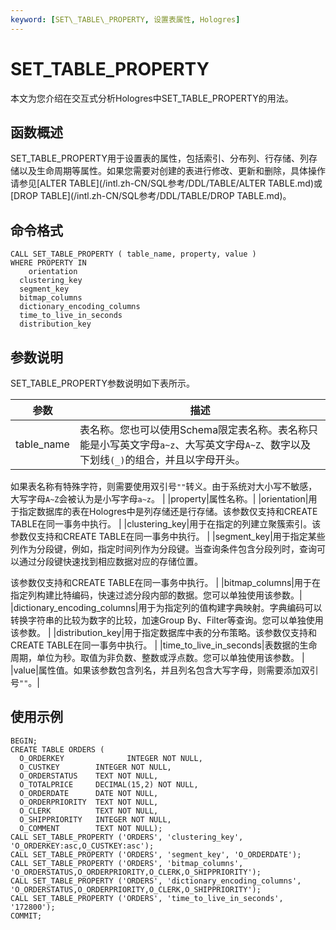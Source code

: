 ```yaml
---
keyword: [SET\_TABLE\_PROPERTY, 设置表属性, Hologres]
---
```


# SET\_TABLE\_PROPERTY

本文为您介绍在交互式分析Hologres中SET\_TABLE\_PROPERTY的用法。

## 函数概述

SET\_TABLE\_PROPERTY用于设置表的属性，包括索引、分布列、行存储、列存储以及生命周期等属性。如果您需要对创建的表进行修改、更新和删除，具体操作请参见[ALTER TABLE](/intl.zh-CN/SQL参考/DDL/TABLE/ALTER TABLE.md)或[DROP TABLE](/intl.zh-CN/SQL参考/DDL/TABLE/DROP TABLE.md)。

## 命令格式

```
CALL SET_TABLE_PROPERTY ( table_name, property, value )
WHERE PROPERTY IN
    orientation
  clustering_key
  segment_key
  bitmap_columns
  dictionary_encoding_columns
  time_to_live_in_seconds
  distribution_key
```

## 参数说明

SET\_TABLE\_PROPERTY参数说明如下表所示。

|参数|描述|
|--|--|
|table\_name|表名称。您也可以使用Schema限定表名称。表名称只能是小写英文字母`a~z`、大写英文字母`A~Z`、数字以及下划线`(_)`的组合，并且以字母开头。

如果表名称有特殊字符，则需要使用双引号`""`转义。由于系统对大小写不敏感，大写字母`A~Z`会被认为是小写字母`a~z`。 |
|property|属性名称。|
|orientation|用于指定数据库的表在Hologres中是列存储还是行存储。该参数仅支持和CREATE TABLE在同一事务中执行。 |
|clustering\_key|用于在指定的列建立聚簇索引。该参数仅支持和CREATE TABLE在同一事务中执行。 |
|segment\_key|用于指定某些列作为分段键，例如，指定时间列作为分段键。当查询条件包含分段列时，查询可以通过分段键快速找到相应数据对应的存储位置。

该参数仅支持和CREATE TABLE在同一事务中执行。 |
|bitmap\_columns|用于在指定列构建比特编码，快速过滤分段内部的数据。您可以单独使用该参数。|
|dictionary\_encoding\_columns|用于为指定列的值构建字典映射。字典编码可以转换字符串的比较为数字的比较，加速Group By、Filter等查询。您可以单独使用该参数。 |
|distribution\_key|用于指定数据库中表的分布策略。该参数仅支持和CREATE TABLE在同一事务中执行。 |
|time\_to\_live\_in\_seconds|表数据的生命周期，单位为秒。取值为非负数、整数或浮点数。您可以单独使用该参数。 |
|value|属性值。如果该参数包含列名，并且列名包含大写字母，则需要添加双引号`""`。|

## 使用示例

```
BEGIN;
CREATE TABLE ORDERS ( 
  O_ORDERKEY              INTEGER NOT NULL,
  O_CUSTKEY        INTEGER NOT NULL,
  O_ORDERSTATUS    TEXT NOT NULL,
  O_TOTALPRICE     DECIMAL(15,2) NOT NULL,
  O_ORDERDATE      DATE NOT NULL,
  O_ORDERPRIORITY  TEXT NOT NULL,  
  O_CLERK          TEXT NOT NULL, 
  O_SHIPPRIORITY   INTEGER NOT NULL,
  O_COMMENT        TEXT NOT NULL);
CALL SET_TABLE_PROPERTY ('ORDERS', 'clustering_key', 'O_ORDERKEY:asc,O_CUSTKEY:asc');
CALL SET_TABLE_PROPERTY ('ORDERS', 'segment_key', 'O_ORDERDATE');
CALL SET_TABLE_PROPERTY ('ORDERS', 'bitmap_columns', 'O_ORDERSTATUS,O_ORDERPRIORITY,O_CLERK,O_SHIPPRIORITY');
CALL SET_TABLE_PROPERTY ('ORDERS', 'dictionary_encoding_columns', 'O_ORDERSTATUS,O_ORDERPRIORITY,O_CLERK,O_SHIPPRIORITY');
CALL SET_TABLE_PROPERTY ('ORDERS', 'time_to_live_in_seconds', '172800');
COMMIT;
```

